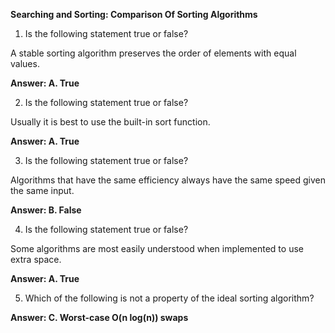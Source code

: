 **Searching and Sorting: Comparison Of Sorting Algorithms**


1. Is the following statement true or false?

A stable sorting algorithm preserves the order of elements with equal values.

**Answer: A. True**

2. Is the following statement true or false?

Usually it is best to use the built-in sort function.

**Answer: A. True**

3. Is the following statement true or false?

Algorithms that have the same efficiency always have the same speed given the same input.

**Answer: B. False**

4. Is the following statement true or false?

Some algorithms are most easily understood when implemented to use extra space.

**Answer: A. True**

5. Which of the following is not a property of the ideal sorting algorithm?

**Answer: C. Worst-case O(n log(n)) swaps**